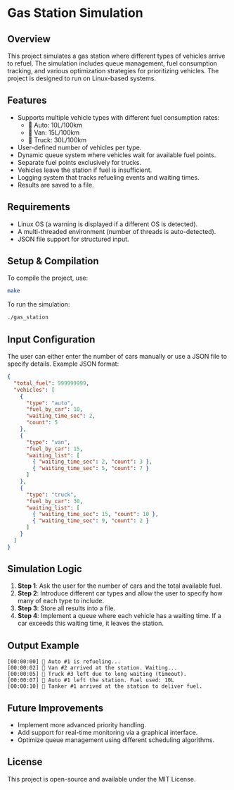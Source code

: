 # Gas Station Simulation

## Overview
This project simulates a gas station where different types of vehicles arrive to refuel. The simulation includes queue management, fuel consumption tracking, and various optimization strategies for prioritizing vehicles. The project is designed to run on Linux-based systems.

## Features
- Supports multiple vehicle types with different fuel consumption rates:
  - 🚗 Auto: 10L/100km
  - 🚙 Van: 15L/100km
  - 🚛 Truck: 30L/100km
- User-defined number of vehicles per type.
- Dynamic queue system where vehicles wait for available fuel points.
- Separate fuel points exclusively for trucks.
- Vehicles leave the station if fuel is insufficient.
- Logging system that tracks refueling events and waiting times.
- Results are saved to a file.

## Requirements
- Linux OS (a warning is displayed if a different OS is detected).
- A multi-threaded environment (number of threads is auto-detected).
- JSON file support for structured input.

## Setup & Compilation
To compile the project, use:
```sh
make
```
To run the simulation:
```sh
./gas_station
```

## Input Configuration
The user can either enter the number of cars manually or use a JSON file to specify details. Example JSON format:
```json
{
  "total_fuel": 999999999,
  "vehicles": [
    {
      "type": "auto",
      "fuel_by_car": 10,
      "waiting_time_sec": 2,
      "count": 5
    },
    {
      "type": "van",
      "fuel_by_car": 15,
      "waiting_list": [
        { "waiting_time_sec": 2, "count": 3 },
        { "waiting_time_sec": 5, "count": 7 }
      ]
    },
    {
      "type": "truck",
      "fuel_by_car": 30,
      "waiting_list": [
        { "waiting_time_sec": 15, "count": 10 },
        { "waiting_time_sec": 9, "count": 2 }
      ]
    }
  ]
}
```

## Simulation Logic
1. **Step 1**: Ask the user for the number of cars and the total available fuel.
2. **Step 2**: Introduce different car types and allow the user to specify how many of each type to include.
3. **Step 3**: Store all results into a file.
4. **Step 4**: Implement a queue where each vehicle has a waiting time. If a car exceeds this waiting time, it leaves the station.

## Output Example
```plaintext
[00:00:00] 🚗 Auto #1 is refueling...
[00:00:02] 🚙 Van #2 arrived at the station. Waiting...
[00:00:05] 🚛 Truck #3 left due to long waiting (timeout).
[00:00:07] 🚗 Auto #1 left the station. Fuel used: 10L
[00:00:10] 🚚 Tanker #1 arrived at the station to deliver fuel.
```

## Future Improvements
- Implement more advanced priority handling.
- Add support for real-time monitoring via a graphical interface.
- Optimize queue management using different scheduling algorithms.

## License
This project is open-source and available under the MIT License.

